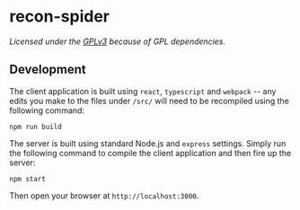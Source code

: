 # recon-spider

*Licensed under the [GPLv3](https://github.com/arthurakay/recon-spider/blob/master/LICENSE.md) because of GPL dependencies.*

## Development

The client application is built using `react`, `typescript` and `webpack` -- any edits you make to the files under 
`/src/` will need to be recompiled using the following command:

    npm run build
    
The server is built using standard Node.js and `express` settings. Simply run the following command to compile the client
application and then fire up the server:

    npm start
    
Then open your browser at `http://localhost:3000`.